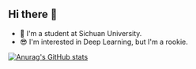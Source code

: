 ## Hi there 👋
- :star2: I'm a student at Sichuan University.
- :sunglasses: I'm interested in Deep Learning, but I'm a rookie.

[![Anurag's GitHub stats](https://github-readme-stats.vercel.app/api?username=rootsyw)](https://github.com/rootsyw/github-readme-stats)

<!--
**rootsyw/rootsyw** is a ✨ _special_ ✨ repository because its `README.md` (this file) appears on your GitHub profile.
![Top Langs](https://github-readme-stats.vercel.app/api/top-langs/?username=rootsyw)
Here are some ideas to get you started:

- 🔭 I’m currently working on ...
- 🌱 I’m currently learning ...
- 👯 I’m looking to collaborate on ...
- 🤔 I’m looking for help with ...
- 💬 Ask me about ...
- 📫 How to reach me: ...
- 😄 Pronouns: ...
- ⚡ Fun fact: ...
-->
